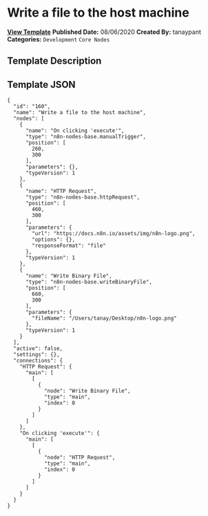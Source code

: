 # Write a file to the host machine

**[View Template](https://n8n.io/workflows/590-/)**  **Published Date:** 08/06/2020  **Created By:** tanaypant  **Categories:** `Development` `Core Nodes`  

## Template Description



## Template JSON

```
{
  "id": "160",
  "name": "Write a file to the host machine",
  "nodes": [
    {
      "name": "On clicking 'execute'",
      "type": "n8n-nodes-base.manualTrigger",
      "position": [
        260,
        300
      ],
      "parameters": {},
      "typeVersion": 1
    },
    {
      "name": "HTTP Request",
      "type": "n8n-nodes-base.httpRequest",
      "position": [
        460,
        300
      ],
      "parameters": {
        "url": "https://docs.n8n.io/assets/img/n8n-logo.png",
        "options": {},
        "responseFormat": "file"
      },
      "typeVersion": 1
    },
    {
      "name": "Write Binary File",
      "type": "n8n-nodes-base.writeBinaryFile",
      "position": [
        660,
        300
      ],
      "parameters": {
        "fileName": "/Users/tanay/Desktop/n8n-logo.png"
      },
      "typeVersion": 1
    }
  ],
  "active": false,
  "settings": {},
  "connections": {
    "HTTP Request": {
      "main": [
        [
          {
            "node": "Write Binary File",
            "type": "main",
            "index": 0
          }
        ]
      ]
    },
    "On clicking 'execute'": {
      "main": [
        [
          {
            "node": "HTTP Request",
            "type": "main",
            "index": 0
          }
        ]
      ]
    }
  }
}
```
